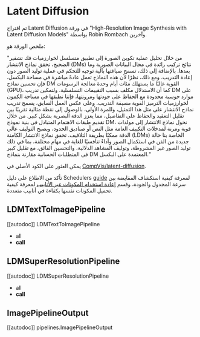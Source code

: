 # Latent Diffusion

تم اقتراح Latent Diffusion في ورقة "High-Resolution Image Synthesis with Latent Diffusion Models" بواسطة Robin Rombach وآخرين.

ملخص الورقة هو:

"من خلال تحليل عملية تكوين الصورة إلى تطبيق متسلسل لخوارزميات فك تشفير الضجيج، تحقق نماذج الانتشار (DMs) نتائج تركيب رائدة في مجال البيانات الصورية وما بعدها. بالإضافة إلى ذلك، تسمح صياغتها بآلية توجيه للتحكم في عملية توليد الصور دون إعادة التدريب. ومع ذلك، نظرًا لأن هذه النماذج تعمل عادةً مباشرة في مساحة البكسل، فإن تحسين نماذج DM القوية غالبًا ما يستهلك مئات أيام وحدة معالجة الرسومات (GPU)، كما أن الاستدلال مكلف بسبب التقييمات التسلسلية. ولتمكين تدريب DM على موارد حوسبة محدودة مع الحفاظ على جودتها ومرونتها، فإننا نطبقها في مساحة الكمون لخوارزميات الترميز القوية مسبقة التدريب. وعلى عكس العمل السابق، يسمح تدريب نماذج الانتشار على مثل هذا التمثيل، وللمرة الأولى، بالوصول إلى نقطة مثالية تقريبًا بين تقليل التعقيد والحفاظ على التفاصيل، مما يعزز الدقة البصرية بشكل كبير. من خلال تقديم طبقات الاهتمام المتبادل في بنية نموذج DM، نحول نماذج الانتشار إلى مولدات قوية ومرنة لمدخلات التكييف العامة مثل النص أو صناديق الحدود، ويصبح التوليف عالي الدقة ممكنًا بطريقة التلافيف. تحقق نماذج الانتشار الكامنة (LDMs) الخاصة بنا حالة جديدة من الفن في استكمال الصور وأداءً تنافسيًا للغاية في مهام مختلفة، بما في ذلك توليد الصور غير المشروطة، وتوليف المشاهد الدلالية، والتحسين الفائق، مع تقليل كبير في المتطلبات الحسابية مقارنة بنماذج DM المعتمدة على البكسل."

يمكن العثور على الكود الأصلي في [CompVis/latent-diffusion](https://github.com/CompVis/latent-diffusion).

<Tip>

تأكد من الاطلاع على دليل Schedulers [guide](../../using-diffusers/schedulers) لمعرفة كيفية استكشاف المقايضة بين سرعة المجدول والجودة، وقسم [إعادة استخدام المكونات عبر الأنابيب](../../using-diffusers/loading#reuse-components-across-pipelines) لمعرفة كيفية تحميل المكونات نفسها بكفاءة في أنابيب متعددة.

</Tip>

## LDMTextToImagePipeline

[[autodoc]] LDMTextToImagePipeline

- all
- __call__

## LDMSuperResolutionPipeline

[[autodoc]] LDMSuperResolutionPipeline

- all
- __call__

## ImagePipelineOutput

[[autodoc]] pipelines.ImagePipelineOutput